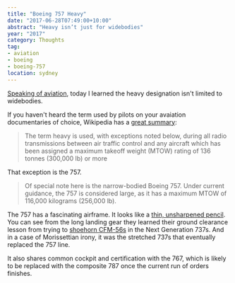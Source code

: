 ```yaml
---
title: "Boeing 757 Heavy"
date: "2017-06-28T07:49:00+10:00"
abstract: "Heavy isn’t just for widebodies"
year: "2017"
category: Thoughts
tag:
- aviation
- boeing
- boeing-757
location: sydney
---
```

[Speaking of aviation], today I learned the heavy designation isn't limited to widebodies.

If you haven't heard the term used by pilots on your avaiation documentaries of choice, Wikipedia has a [great summary]\:

> The term heavy is used, with exceptions noted below, during all radio transmissions between air traffic control and any aircraft which has been assigned a maximum takeoff weight (MTOW) rating of 136 tonnes (300,000 lb) or more

That exception is the 757.

> Of special note here is the narrow-bodied Boeing 757. Under current guidance, the 757 is considered large, as it has a maximum MTOW of 116,000 kilograms (256,000 lb). 

The 757 has a fascinating airframe. It looks like a [thin, unsharpened pencil]. You can see from the long landing gear they learned their ground clearance lesson from trying to [shoehorn CFM-56s] in the Next Generation 737s. And in a case of Morissettian irony, it was the stretched 737s that eventually replaced the 757 line. 

It also shares common cockpit and certification with the 767, which is likely to be replaced with the composite 787 once the current run of orders finishes.

[Speaking of aviation]: https://rubenerd.com/vasp/
[great summary]: https://en.wikipedia.org/wiki/Heavy_(aeronautics)
[thin, unsharpened pencil]: http://www.airliners.net/search?keywords=%22boeing+757%22
[shoehorn CFM-56s]: http://www.airliners.net/search?keywords=CFM-56+boeing+737
